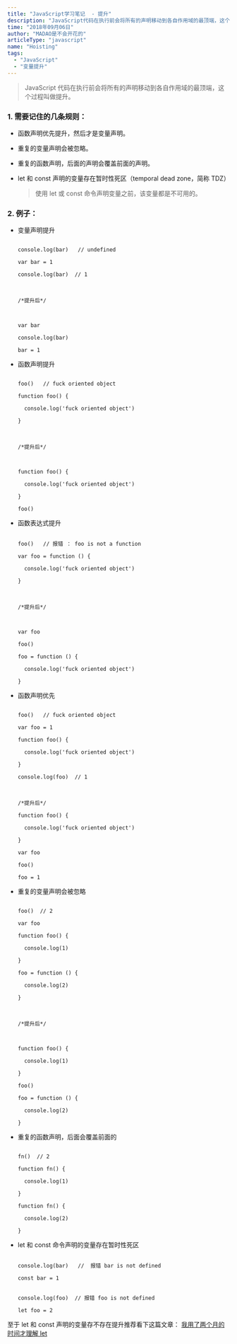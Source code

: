 ```yaml
---
title: "JavaScript学习笔记  - 提升"
description: "JavaScript代码在执行前会将所有的声明移动到各自作用域的最顶端，这个过程叫做提升。"
time: "2018年09月06日"
author: "MADAO是不会开花的"
articleType: "javascript"
name: "Hoisting"
tags:
  - "JavaScript"
  - "变量提升"
---
```


> JavaScript 代码在执行前会将所有的声明移动到各自作用域的最顶端，这个过程叫做提升。

### 1. 需要记住的几条规则：

- 函数声明优先提升，然后才是变量声明。

- 重复的变量声明会被忽略。

- 重复的函数声明，后面的声明会覆盖前面的声明。

- let 和 const 声明的变量存在暂时性死区（temporal dead zone，简称 TDZ）

  > 使用 let 或 const 命令声明变量之前，该变量都是不可用的。

### 2. 例子：

- 变量声明提升

  ```

  console.log(bar)   // undefined

  var bar = 1

  console.log(bar)  // 1



  /*提升后*/



  var bar

  console.log(bar)

  bar = 1

  ```

- 函数声明提升

  ```

  foo()   // fuck oriented object

  function foo() {

    console.log('fuck oriented object')

  }



  /*提升后*/



  function foo() {

    console.log('fuck oriented object')

  }

  foo()

  ```

- 函数表达式提升

  ```

  foo()   // 报错 ： foo is not a function

  var foo = function () {

    console.log('fuck oriented object')

  }



  /*提升后*/



  var foo

  foo()

  foo = function () {

    console.log('fuck oriented object')

  }

  ```

- 函数声明优先

  ```

  foo()   // fuck oriented object

  var foo = 1

  function foo() {

    console.log('fuck oriented object')

  }

  console.log(foo)  // 1



  /*提升后*/

  function foo() {

    console.log('fuck oriented object')

  }

  var foo

  foo()

  foo = 1

  ```

- 重复的变量声明会被忽略

  ```

  foo()  // 2

  var foo

  function foo() {

    console.log(1)

  }

  foo = function () {

    console.log(2)

  }



  /*提升后*/



  function foo() {

    console.log(1)

  }

  foo()

  foo = function () {

    console.log(2)

  }

  ```

- 重复的函数声明，后面会覆盖前面的

  ```

  fn()  // 2

  function fn() {

    console.log(1)

  }

  function fn() {

    console.log(2)

  }

  ```

- let 和 const 命令声明的变量存在暂时性死区

  ```

  console.log(bar)   //  报错 bar is not defined

  const bar = 1

  ```



  ```

  console.log(foo)  // 报错 foo is not defined

  let foo = 2

  ```

至于 let 和 const 声明的变量存不存在提升推荐看下这篇文章：
[我用了两个月的时间才理解 let](https://zhuanlan.zhihu.com/p/28140450)

